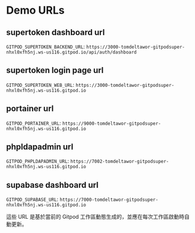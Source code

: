 # Demo URLs

## supertoken dashboard url
`GITPOD_SUPERTOKEN_BACKEND_URL`: 
`https://3000-tomdeltawor-gitpodsuper-nhxl0xfh5nj.ws-us116.gitpod.io/api/auth/dashboard`

## supertoken login page url
`GITPOD_SUPERTOKEN_WEB_URL`: 
`https://3000-tomdeltawor-gitpodsuper-nhxl0xfh5nj.ws-us116.gitpod.io`

## portainer url
`GITPOD_PORTAINER_URL`: 
`https://9000-tomdeltawor-gitpodsuper-nhxl0xfh5nj.ws-us116.gitpod.io`

## phpldapadmin url
`GITPOD_PHPLDAPADMIN_URL`: 
`https://7002-tomdeltawor-gitpodsuper-nhxl0xfh5nj.ws-us116.gitpod.io`

## supabase dashboard url
`GITPOD_SUPABASE_URL`: 
`https://7000-tomdeltawor-gitpodsuper-nhxl0xfh5nj.ws-us116.gitpod.io`

這些 URL 是基於當前的 Gitpod 工作區動態生成的，並應在每次工作區啟動時自動更新。
